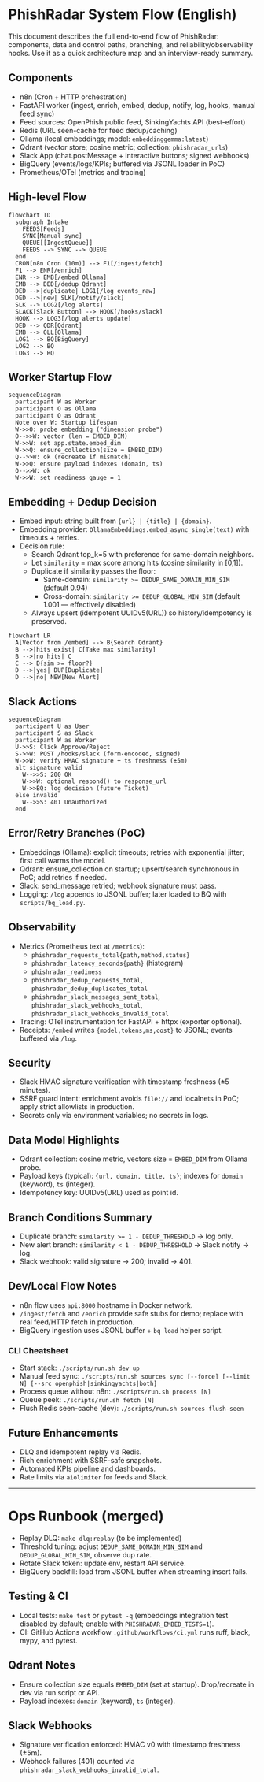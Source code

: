 # PhishRadar System Flow (English)

This document describes the full end-to-end flow of PhishRadar: components, data
and control paths, branching, and reliability/observability hooks. Use it as a
quick architecture map and an interview-ready summary.

## Components
- n8n (Cron + HTTP orchestration)
- FastAPI worker (ingest, enrich, embed, dedup, notify, log, hooks, manual feed sync)
- Feed sources: OpenPhish public feed, SinkingYachts API (best-effort)
- Redis (URL seen-cache for feed dedup/caching)
- Ollama (local embeddings; model: `embeddinggemma:latest`)
- Qdrant (vector store; cosine metric; collection: `phishradar_urls`)
- Slack App (chat.postMessage + interactive buttons; signed webhooks)
- BigQuery (events/logs/KPIs; buffered via JSONL loader in PoC)
- Prometheus/OTel (metrics and tracing)

## High-level Flow
```mermaid
flowchart TD
  subgraph Intake
    FEEDS[Feeds]
    SYNC[Manual sync]
    QUEUE[[IngestQueue]]
    FEEDS --> SYNC --> QUEUE
  end
  CRON[n8n Cron (10m)] --> F1[/ingest/fetch]
  F1 --> ENR[/enrich]
  ENR --> EMB[/embed Ollama]
  EMB --> DED[/dedup Qdrant]
  DED -->|duplicate| LOG1[/log events_raw]
  DED -->|new| SLK[/notify/slack]
  SLK --> LOG2[/log alerts]
  SLACK[Slack Button] --> HOOK[/hooks/slack]
  HOOK --> LOG3[/log alerts update]
  DED --> QDR[Qdrant]
  EMB --> OLL[Ollama]
  LOG1 --> BQ[BigQuery]
  LOG2 --> BQ
  LOG3 --> BQ
```

## Worker Startup Flow
```mermaid
sequenceDiagram
  participant W as Worker
  participant O as Ollama
  participant Q as Qdrant
  Note over W: Startup lifespan
  W->>O: probe embedding ("dimension probe")
  O-->>W: vector (len = EMBED_DIM)
  W->>W: set app.state.embed_dim
  W->>Q: ensure_collection(size = EMBED_DIM)
  Q-->>W: ok (recreate if mismatch)
  W->>Q: ensure payload indexes (domain, ts)
  Q-->>W: ok
  W->>W: set readiness gauge = 1
```

## Embedding + Dedup Decision
- Embed input: string built from `{url} | {title} | {domain}`.
- Embedding provider: `OllamaEmbeddings.embed_async_single(text)` with timeouts + retries.
- Decision rule:
  - Search Qdrant top_k=5 with preference for same-domain neighbors.
  - Let `similarity` = max score among hits (cosine similarity in [0,1]).
  - Duplicate if similarity passes the floor:
    - Same-domain: `similarity >= DEDUP_SAME_DOMAIN_MIN_SIM` (default 0.94)
    - Cross-domain: `similarity >= DEDUP_GLOBAL_MIN_SIM` (default 1.001 — effectively disabled)
  - Always upsert (idempotent UUIDv5(URL)) so history/idempotency is preserved.

```mermaid
flowchart LR
  A[Vector from /embed] --> B{Search Qdrant}
  B -->|hits exist| C[Take max similarity]
  B -->|no hits| C
  C --> D{sim >= floor?}
  D -->|yes| DUP[Duplicate]
  D -->|no| NEW[New Alert]
```

## Slack Actions
```mermaid
sequenceDiagram
  participant U as User
  participant S as Slack
  participant W as Worker
  U->>S: Click Approve/Reject
  S->>W: POST /hooks/slack (form-encoded, signed)
  W->>W: verify HMAC signature + ts freshness (±5m)
  alt signature valid
    W-->>S: 200 OK
    W->>W: optional respond() to response_url
    W->>BQ: log decision (future Ticket)
  else invalid
    W-->>S: 401 Unauthorized
  end
```

## Error/Retry Branches (PoC)
- Embeddings (Ollama): explicit timeouts; retries with exponential jitter; first call warms the model.
- Qdrant: ensure_collection on startup; upsert/search synchronous in PoC; add retries if needed.
- Slack: send_message retried; webhook signature must pass.
- Logging: `/log` appends to JSONL buffer; later loaded to BQ with `scripts/bq_load.py`.

## Observability
- Metrics (Prometheus text at `/metrics`):
  - `phishradar_requests_total{path,method,status}`
  - `phishradar_latency_seconds{path}` (histogram)
  - `phishradar_readiness`
  - `phishradar_dedup_requests_total`, `phishradar_dedup_duplicates_total`
  - `phishradar_slack_messages_sent_total`, `phishradar_slack_webhooks_total`, `phishradar_slack_webhooks_invalid_total`
- Tracing: OTel instrumentation for FastAPI + httpx (exporter optional).
- Receipts: `/embed` writes `{model,tokens,ms,cost}` to JSONL; events buffered via `/log`.

## Security
- Slack HMAC signature verification with timestamp freshness (±5 minutes).
- SSRF guard intent: enrichment avoids `file://` and localnets in PoC; apply strict allowlists in production.
- Secrets only via environment variables; no secrets in logs.

## Data Model Highlights
- Qdrant collection: cosine metric, vectors size = `EMBED_DIM` from Ollama probe.
- Payload keys (typical): `{url, domain, title, ts}`; indexes for `domain` (keyword), `ts` (integer).
- Idempotency key: UUIDv5(URL) used as point id.

## Branch Conditions Summary
- Duplicate branch: `similarity >= 1 - DEDUP_THRESHOLD` → log only.
- New alert branch: `similarity < 1 - DEDUP_THRESHOLD` → Slack notify → log.
- Slack webhook: valid signature → 200; invalid → 401.

## Dev/Local Flow Notes
- n8n flow uses `api:8000` hostname in Docker network.
- `/ingest/fetch` and `/enrich` provide safe stubs for demo; replace with real feed/HTTP fetch in production.
- BigQuery ingestion uses JSONL buffer + `bq load` helper script.

### CLI Cheatsheet
- Start stack: `./scripts/run.sh dev up`
- Manual feed sync: `./scripts/run.sh sources sync [--force] [--limit N] [--src openphish|sinkingyachts|both]`
- Process queue without n8n: `./scripts/run.sh process [N]`
- Queue peek: `./scripts/run.sh fetch [N]`
- Flush Redis seen-cache (dev): `./scripts/run.sh sources flush-seen`

## Future Enhancements
- DLQ and idempotent replay via Redis.
- Rich enrichment with SSRF-safe snapshots.
- Automated KPIs pipeline and dashboards.
- Rate limits via `aiolimiter` for feeds and Slack.

---

# Ops Runbook (merged)

- Replay DLQ: `make dlq:replay` (to be implemented)
- Threshold tuning: adjust `DEDUP_SAME_DOMAIN_MIN_SIM` and `DEDUP_GLOBAL_MIN_SIM`, observe dup rate.
- Rotate Slack token: update env, restart API service.
- BigQuery backfill: load from JSONL buffer when streaming insert fails.

## Testing & CI
- Local tests: `make test` or `pytest -q` (embeddings integration test disabled by default; enable with `PHISHRADAR_EMBED_TESTS=1`).
- CI: GitHub Actions workflow `.github/workflows/ci.yml` runs ruff, black, mypy, and pytest.

## Qdrant Notes
- Ensure collection size equals `EMBED_DIM` (set at startup). Drop/recreate in dev via run script or API.
- Payload indexes: `domain` (keyword), `ts` (integer).

## Slack Webhooks
- Signature verification enforced: HMAC v0 with timestamp freshness (±5m).
- Webhook failures (401) counted via `phishradar_slack_webhooks_invalid_total`.
